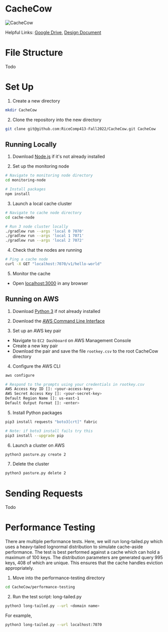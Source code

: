 # CacheCow

![CacheCow](https://github.com/RiceComp413-Fall2022/CacheCow/actions/workflows/ci.yml/badge.svg)

Helpful Links: [Google Drive](https://drive.google.com/drive/u/0/folders/14yXw_k74cJNPWMZYnpjWMDIvtp1FH8T9), [Design Document](https://docs.google.com/document/d/1lT3F6lsjmoETbyx3xtu-MgMmEzld4PASVc9IrKrWGbw/)

# File Structure

Todo

# Set Up

1. Create a new directory

```sh
mkdir CacheCow
```

2. Clone the repository into the new directory

```sh
git clone git@github.com:RiceComp413-Fall2022/CacheCow.git CacheCow
```

## Running Locally

1. Download [Node.js](https://nodejs.org/en/download/) if it's not already installed

2. Set up the monitoring node

```sh
# Navigate to monitoring node directory
cd monitoring-node

# Install packages
npm install
```

3. Launch a local cache cluster

```sh
# Navigate to cache node directory
cd cache-node

# Run 3 node cluster locally
./gradlew run --args 'local 0 7070'
./gradlew run --args 'local 1 7071'
./gradlew run --args 'local 2 7072'
```

4. Check that the nodes are running

```sh
# Ping a cache node
curl -X GET "localhost:7070/v1/hello-world"
```

5. Monitor the cache

- Open [localhost:3000](http://localhost:3000) in any browser

## Running on AWS

1. Download [Python 3](https://www.python.org/downloads/) if not already installed

2. Download the [AWS Command Line Interface](https://docs.aws.amazon.com/cli/latest/userguide/getting-started-install.html)

3. Set up an AWS key pair

- Navigate to `EC2 Dashboard` on AWS Management Console
- Create a new key pair
- Download the pair and save the file `rootkey.csv` to the root CacheCow directory

4. Configure the AWS CLI

```sh
aws configure

# Respond to the prompts using your credentials in rootkey.csv
AWS Access Key ID []: <your-access-key>
AWS Secret Access Key []: <your-secret-key>
Default Region Name []: us-east-1
Default Output Format []: <enter>
```

5. Install Python packages

```sh
pip3 install requests "boto3[crt]" fabric

# Note: if boto3 install fails try this
pip3 install --upgrade pip
```

6. Launch a cluster on AWS

```sh
python3 pasture.py create 2
```

7. Delete the cluster

```sh
python3 pasture.py delete 2
```

# Sending Requests

Todo

# Performance Testing

There are multiple performance tests. Here, we will run long-tailed.py which uses a heavy-tailed lognormal distribution to simulate cache-aside performance. The test is best performed against a cache which can hold a maximum of 100 keys. The distribution parameters are generated query 995 keys, 408 of which are unique. This ensures that the cache handles eviction appropriately.

1. Move into the performance-testing directory

```sh
cd CacheCow/performance-testing
```

2. Run the test script: long-tailed.py

```sh
python3 long-tailed.py --url <domain name>
```

For example,

```sh
python3 long-tailed.py --url localhost:7070
```

